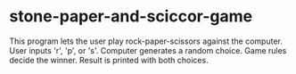 # stone-paper-and-sciccor-game
This program lets the user play rock-paper-scissors against the computer. User inputs 'r', 'p', or 's'. Computer generates a random choice. Game rules decide the winner. Result is printed with both choices.
